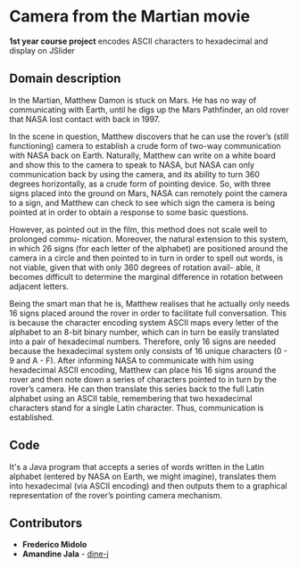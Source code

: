 # Camera from the Martian movie

**1st year course project** encodes ASCII characters to hexadecimal and display on JSlider

## Domain description

In the Martian, Matthew Damon is stuck on Mars. He has no way of communicating with Earth, until
he digs up the Mars Pathfinder, an old rover that NASA lost contact with back in 1997.

In the scene in question, Matthew discovers that he can use the rover’s (still functioning)
camera to establish a crude form of two-way communication with NASA back on Earth.
Naturally, Matthew can write on a white board and show this to the camera to speak to
NASA, but NASA can only communication back by using the camera, and its ability to
turn 360 degrees horizontally, as a crude form of pointing device. So, with three signs
placed into the ground on Mars, NASA can remotely point the camera to a
sign, and Matthew can check to see which sign the camera is being pointed at in order to
obtain a response to some basic questions.

However, as pointed out in the film, this method does not scale well to prolonged commu-
nication. Moreover, the natural extension to this system, in which 26 signs (for each letter
of the alphabet) are positioned around the camera in a circle and then pointed to in turn
in order to spell out words, is not viable, given that with only 360 degrees of rotation avail-
able, it becomes difficult to determine the marginal difference in rotation between adjacent
letters.

Being the smart man that he is, Matthew realises that he actually only needs 16 signs
placed around the rover in order to facilitate full conversation. This is because the character
encoding system ASCII maps every letter of the alphabet to an 8-bit binary number, which
can in turn be easily translated into a pair of hexadecimal
numbers. Therefore, only 16 signs are needed because the hexadecimal system only consists
of 16 unique characters (0 - 9 and A - F). After informing NASA to communicate with
him using hexadecimal ASCII encoding, Matthew can place his 16 signs around the rover
and then note down a series of characters pointed to in turn by the rover’s camera. He can
then translate this series back to the full Latin alphabet using an ASCII table, remembering
that two hexadecimal characters stand for a single Latin character. Thus, communication
is established.

## Code

It's a Java program that accepts a series of words written in 
the Latin alphabet (entered by NASA on Earth, we might imagine), translates them into
hexadecimal (via ASCII encoding) and then outputs them to a graphical representation of
the rover’s pointing camera mechanism.

## Contributors

* **Frederico Midolo**
* **Amandine Jala** - [dine-j](https://github.com/dine-j)
